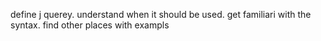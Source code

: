 define j querey.
understand when it should be used.  get familiari with the syntax.  find other places with exampls